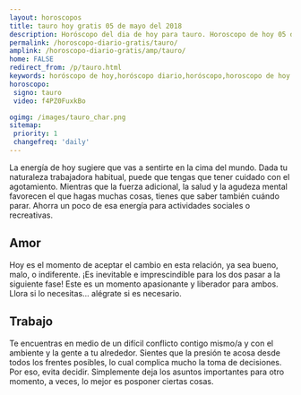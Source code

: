 ```yaml
---
layout: horoscopos
title: tauro hoy gratis 05 de mayo del 2018 
description: Horóscopo del dia de hoy para tauro. Horoscopo de hoy 05 de mayo del 2018. Las predicciones de amor, trabajo, vida personal gratis.
permalink: /horoscopo-diario-gratis/tauro/
amplink: /horoscopo-diario-gratis/amp/tauro/
home: FALSE
redirect_from: /p/tauro.html
keywords: horóscopo de hoy,horóscopo diario,horóscopo,horoscopo de hoy tauro,horoscopos diarios gratis del dia de hoy,horóscopo diario gratis,horoscopo de tauro hoy ,horóscopo esperanza gracia,horoscopo tauro hoy,horoscop,horóscopos gratis,Tarot,Astrologia,Zodíaco,horoscopo gratis,Horóscopo gratis,horoscopo,horoscopo de hoy,Aries,Tauro,Géminis,Geminis,Cáncer,Cancer,Leo,Virgo,Libra,Escorpio,Sagitario,Capricornio,Acuario,Piscis,2018,2019
horoscopo:
 signo: tauro
 video: f4PZ0FuxkBo

ogimg: /images/tauro_char.png
sitemap:
 priority: 1
 changefreq: 'daily'
---
```



La energía de hoy sugiere que vas a sentirte en la cima del mundo. Dada tu naturaleza trabajadora habitual, puede que tengas que tener cuidado con el agotamiento. Mientras que la fuerza adicional, la salud y la agudeza mental favorecen el que hagas muchas cosas, tienes que saber también cuándo parar. Ahorra un poco de esa energía para actividades sociales o recreativas.

## Amor

Hoy es el momento de aceptar el cambio en esta relación, ya sea bueno, malo, o indiferente. ¡Es inevitable e imprescindible para los dos pasar a la siguiente fase! Este es un momento apasionante y liberador para ambos. Llora si lo necesitas... alégrate si es necesario.

## Trabajo

Te encuentras en medio de un difícil conflicto contigo mismo/a y con el ambiente y la gente a tu alrededor. Sientes que la presión te acosa desde todos los frentes posibles, lo cual complica mucho la toma de decisiones. Por eso, evita decidir. Simplemente deja los asuntos importantes para otro momento, a veces, lo mejor es posponer ciertas cosas.
